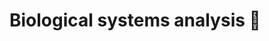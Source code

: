 # Biological systems analysis 🔎

[//]: # (Add part on the workflow)

```{include} Systems/annotation.md
```

```{include} Systems/detection.md
```

```{include} Systems/write_systems.md
```
